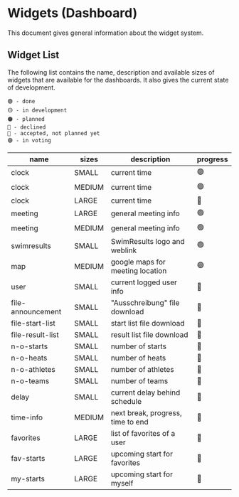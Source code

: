 # Widgets (Dashboard)

This document gives general information about the widget system.

## Widget List

The following list contains the name, description and available sizes of widgets that are available for the dashboards.
It also gives the current state of development.

    🟢 - done
    🟡 - in development
    🟠 - planned
    🔴 - declined
    🔵 - accepted, not planned yet
    🟣 - in voting



| name              | sizes  | description                       | progress |
|-------------------|--------|-----------------------------------|----------|
| clock             | SMALL  | current time                      | 🟢       |
| clock             | MEDIUM | current time                      | 🟢       |
| clock             | LARGE  | current time                      | 🔴       |
| meeting           | LARGE  | general meeting info              | 🟢       |
| meeting           | MEDIUM | general meeting info              | 🟢       |
| swimresults       | SMALL  | SwimResults logo and weblink      | 🟢       |
| map               | MEDIUM | google maps for meeting location  | 🟢       |
| user              | SMALL  | current logged user info          | 🔵       |
| file-announcement | SMALL  | "Ausschreibung" file download     | 🔵       |
| file-start-list   | SMALL  | start list file download          | 🔵       |
| file-result-list  | SMALL  | result list file download         | 🔵       |
| n-o-starts        | SMALL  | number of starts                  | 🔵       |
| n-o-heats         | SMALL  | number of heats                   | 🔵       |
| n-o-athletes      | SMALL  | number of athletes                | 🔵       |
| n-o-teams         | SMALL  | number of teams                   | 🔵       |
| delay             | SMALL  | current delay behind schedule     | 🔵       |
| time-info         | MEDIUM | next break, progress, time to end | 🔵       |
| favorites         | LARGE  | list of favorites of a user       | 🔵       |
| fav-starts        | LARGE  | upcoming start for favorites      | 🔵       |
| my-starts         | LARGE  | upcoming start for myself         | 🔵       |

